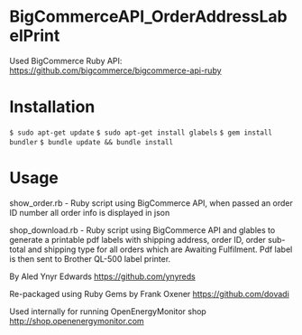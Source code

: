 BigCommerceAPI_OrderAddressLabelPrint
=====================================
Used BigCommerce Ruby API: https://github.com/bigcommerce/bigcommerce-api-ruby

Installation
============

`$ sudo apt-get update`
`$ sudo apt-get install glabels`
`$ gem install bundler`
`$ bundle update && bundle install`

Usage
=====

show_order.rb - Ruby script using BigCommerce API, when passed an order ID number all order info is displayed in json


shop_download.rb - Ruby script using BigCommerce API and glables to generate a printable pdf labels with shipping address, order ID, order sub-total and shipping type for all orders which are Awaiting Fulfilment. Pdf label is then sent to Brother QL-500 label printer.


By Aled Ynyr Edwards 
https://github.com/ynyreds

Re-packaged using Ruby Gems by Frank Oxener 
https://github.com/dovadi

Used internally for running OpenEnergyMonitor shop
http://shop.openenergymonitor.com




